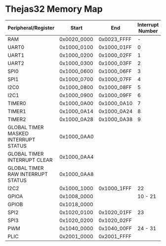 # Thejas32 Memory Map

| Peripheral/Register                   | Start       | End         | Interrupt Number  |
| ------------------------------------- | ----------- | ----------- | ----------------- | 
| RAM                                   | 0x0020_0000 | 0x0023_FFFF | -                 |
| UART0                                 | 0x1000_0100 | 0x1000_01FF | 0                 |
| UART1                                 | 0x1000_0200 | 0x1000_02FF | 1                 |
| UART2                                 | 0x1000_0300 | 0x1000_03FF | 2                 |
| SPI0                                  | 0x1000_0600 | 0x1000_06FF | 3                 |
| SPI1                                  | 0x1000_0700 | 0x1000_07FF | 4                 |
| I2C0                                  | 0x1000_0800 | 0x1000_08FF | 5                 |
| I2C1                                  | 0x1000_0900 | 0x1000_09FF | 6                 |
| TIMER0                                | 0x1000_0A00 | 0x1000_0A10 | 7                 |
| TIMER1                                | 0x1000_0A14 | 0x1000_0A24 | 8                 |
| TIMER2                                | 0x1000_0A28 | 0x1000_0A38 | 9                 |
| GLOBAL TIMER MASKED INTERRUPT STATUS  | 0x1000_0AA0 |             |                   |
| GLOBAL TIMER INTERRUPT CLEAR          | 0x1000_0AA4 |             |                   |
| GLOBAL TIMER RAW INTERRUPT STATUS     | 0x1000_0AA8 |             |                   |
| I2C2                                  | 0x1000_1000 | 0x1000_1FFF | 22                |
| GPIOA                                 | 0x1008_0000 |             | 10 - 21           |
| GPIOB                                 | 0x1018_0000 |             |                   |
| SPI2                                  | 0x1020_0100 | 0x1020_01FF | 23                |
| SPI3                                  | 0x1020_0200 | 0x1020_02FF |                   |
| PWM                                   | 0x1040_0000 | 0x1040_00FF | 24 - 31           |
| PLIC                                  | 0x2001_0000 | 0x2001_FFFF |                   |